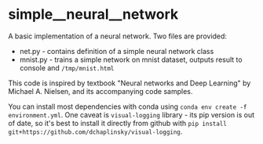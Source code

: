 # simple_\_neural_\_network

A basic implementation of a neural network.
Two files are provided:
- net.py - contains definition of a simple neural network class
- mnist.py - trains a simple network on mnist dataset, outputs result to console and `/tmp/mnist.html`

This code is inspired by textbook "Neural networks and Deep Learning" by Michael A. Nielsen, and its accompanying code samples.

You can install most dependencies with conda using `conda env create -f environment.yml`. 
One caveat is `visual-logging` library - its pip version is out of date, so it's best to install it directly from github with `pip install git+https://github.com/dchaplinsky/visual-logging`.
